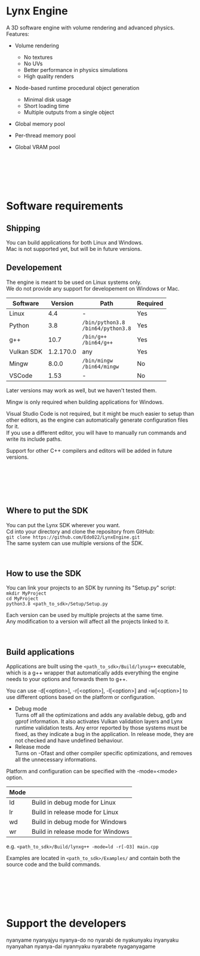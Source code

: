 # Lynx Engine

A 3D software engine with volume rendering and advanced physics.  
Features:  
- Volume rendering
    - No textures
    - No UVs
    - Better performance in physics simulations
    - High quality renders
- Node-based runtime procedural object generation
    - Minimal disk usage
    - Short loading time
    - Multiple outputs from a single object

- Global memory pool
- Per-thread memory pool
- Global VRAM pool




&nbsp;

&nbsp;

&nbsp;

# Software requirements

## Shipping

You can build applications for both Linux and Windows.  
Mac is not supported yet, but will be in future versions.

## Developement

The engine is meant to be used on Linux systems only.  
We do not provide any support for developement on Windows or Mac.  

| Software   | Version   | Path                                     | Required |
|------------|-----------|------------------------------------------|----------|
| Linux      | 4.4       | -                                        | Yes      |
| Python     | 3.8       | `/bin/python3.8`<br />`/bin64/python3.8` | Yes      |
| g++        | 10.7      | `/bin/g++`<br />`/bin64/g++`             | Yes      |
| Vulkan SDK | 1.2.170.0 | any                                      | Yes      |
| Mingw      | 8.0.0     | `/bin/mingw`<br />`/bin64/mingw`         | No       |
| VSCode     | 1.53      | -                                        | No       |


Later versions may work as well, but we haven't tested them.

Mingw is only required when building applications for Windows.

Visual Studio Code is not required, but it might be much easier to setup than other editors, as the engine can automatically generate configuration files for it.  
If you use a different editor, you will have to manually run commands and write its include paths.

Support for other C++ compilers and editors will be added in future versions.

&nbsp;

&nbsp;

&nbsp;

## Where to put the SDK
You can put the Lynx SDK wherever you want.  
Cd into your directory and clone the repository from GitHub:   
`git clone https://github.com/Edo022/LynxEngine.git`  
The same system can use multiple versions of the SDK.

&nbsp;

## How to use the SDK
You can link your projects to an SDK by running its "Setup.py" script:  
`mkdir MyProject`  
`cd MyProject`  
`python3.8 <path_to_sdk>/Setup/Setup.py`  

Each version can be used by multiple projects at the same time.  
Any modification to a version will affect all the projects linked to it.

&nbsp;

## Build applications
Applications are built using the `<path_to_sdk>/Build/lynxg++` executable, 
which is a g++ wrapper that automatically adds everything the engine needs to your options and forwards them to g++.   

You can use -d[\<option\>], -r[\<option\>], -l[\<option\>] and -w[\<option\>] to use different options based on the platform or configuration.  
 
- Debug mode  
    Turns off all the optimizations and adds any available debug, gdb and gprof information.
    It also activates Vulkan validation layers and Lynx runtime validation tests.
    Any error reported by those systems must be fixed, as they indicate a bug in the application.
    In release mode, they are not checked and have undefined behaviour.  
- Release mode  
    Turns on -Ofast and other compiler specific optimizations, and removes all the unnecessary informations.  

Platform and configuration can be specified with the -mode=\<mode\> option.  

| Mode |                                   |
|------|-----------------------------------|
| ld   | Build in debug mode for Linux     |
| lr   | Build in release mode for Linux   |
| wd   | Build in debug mode for Windows   |
| wr   | Build in release mode for Windows |
  

e.g. `<path_to_sdk>/Build/lynxg++ -mode=ld -r[-O3] main.cpp`  


Examples are located in `<path_to_sdk>/Examples/` and contain both the source code and the build commands.  

&nbsp;

&nbsp;

&nbsp;

# Support the developers

nyanyame nyanyajyu nyanya-do no nyarabi de nyakunyaku inyanyaku nyanyahan nyanya-dai nyannyaku nyarabete nyaganyagame
